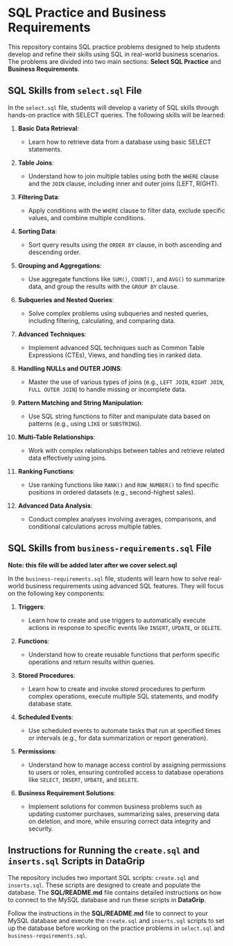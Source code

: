 # SQL Practice and Business Requirements

This repository contains SQL practice problems designed to help students develop and refine their skills using SQL in real-world business scenarios. The problems are divided into two main sections: **Select SQL Practice** and **Business Requirements**. 

## SQL Skills from `select.sql` File

In the `select.sql` file, students will develop a variety of SQL skills through hands-on practice with SELECT queries. The following skills will be learned:

1. **Basic Data Retrieval**:
   - Learn how to retrieve data from a database using basic SELECT statements.

2. **Table Joins**:
   - Understand how to join multiple tables using both the `WHERE` clause and the `JOIN` clause, including inner and outer joins (LEFT, RIGHT).

3. **Filtering Data**:
   - Apply conditions with the `WHERE` clause to filter data, exclude specific values, and combine multiple conditions.

4. **Sorting Data**:
   - Sort query results using the `ORDER BY` clause, in both ascending and descending order.

5. **Grouping and Aggregations**:
   - Use aggregate functions like `SUM()`, `COUNT()`, and `AVG()` to summarize data, and group the results with the `GROUP BY` clause.

6. **Subqueries and Nested Queries**:
   - Solve complex problems using subqueries and nested queries, including filtering, calculating, and comparing data.

7. **Advanced Techniques**:
   - Implement advanced SQL techniques such as Common Table Expressions (CTEs), Views, and handling ties in ranked data.

8. **Handling NULLs and OUTER JOINS**:
   - Master the use of various types of joins (e.g., `LEFT JOIN`, `RIGHT JOIN`, `FULL OUTER JOIN`) to handle missing or incomplete data.

9. **Pattern Matching and String Manipulation**:
   - Use SQL string functions to filter and manipulate data based on patterns (e.g., using `LIKE` or `SUBSTRING`).

10. **Multi-Table Relationships**:
    - Work with complex relationships between tables and retrieve related data effectively using joins.

11. **Ranking Functions**:
    - Use ranking functions like `RANK()` and `ROW_NUMBER()` to find specific positions in ordered datasets (e.g., second-highest sales).

12. **Advanced Data Analysis**:
    - Conduct complex analyses involving averages, comparisons, and conditional calculations across multiple tables.



## SQL Skills from `business-requirements.sql` File

**Note: this file will be added later after we cover select.sql**

In the `business-requirements.sql` file, students will learn how to solve real-world business requirements using advanced SQL features. They will focus on the following key components:

1. **Triggers**:
   - Learn how to create and use triggers to automatically execute actions in response to specific events like `INSERT`, `UPDATE`, or `DELETE`.

2. **Functions**:
   - Understand how to create reusable functions that perform specific operations and return results within queries.

3. **Stored Procedures**:
   - Learn how to create and invoke stored procedures to perform complex operations, execute multiple SQL statements, and modify database state.

4. **Scheduled Events**:
   - Use scheduled events to automate tasks that run at specified times or intervals (e.g., for data summarization or report generation).

5. **Permissions**:
   - Understand how to manage access control by assigning permissions to users or roles, ensuring controlled access to database operations like `SELECT`, `INSERT`, `UPDATE`, and `DELETE`.

6. **Business Requirement Solutions**:
   - Implement solutions for common business problems such as updating customer purchases, summarizing sales, preserving data on deletion, and more, while ensuring correct data integrity and security.

## Instructions for Running the `create.sql` and `inserts.sql` Scripts in DataGrip

The repository includes two important SQL scripts: `create.sql` and `inserts.sql`. These scripts are designed to create and populate the database. The **SQL/README.md** file contains detailed instructions on how to connect to the MySQL database and run these scripts in **DataGrip**.

Follow the instructions in the **SQL/README.md** file to connect to your MySQL database and execute the `create.sql` and `inserts.sql` scripts to set up the database before working on the practice problems in `select.sql` and `business-requirements.sql`.